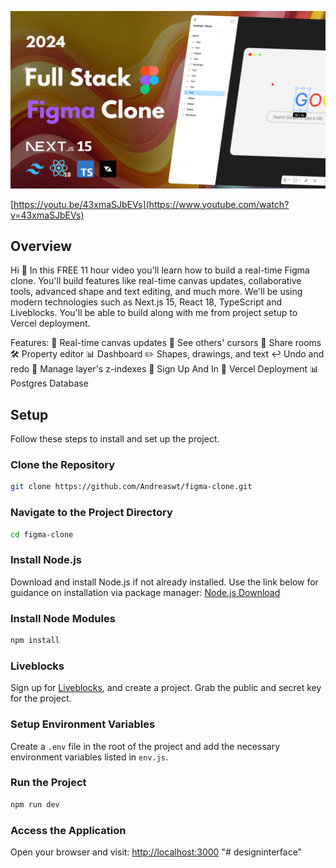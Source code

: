 ![alt text](/public/Thumbnail.png)

[https://youtu.be/43xmaSJbEVs](https://www.youtube.com/watch?v=43xmaSJbEVs)

## Overview

Hi 🤙 In this FREE 11 hour video you'll learn how to build a real-time Figma clone. You'll build features like real-time canvas updates, collaborative tools, advanced shape and text editing, and much more. We'll be using modern technologies such as Next.js 15, React 18, TypeScript and Liveblocks. You'll be able to build along with me from project setup to Vercel deployment.

Features:
🔄 Real-time canvas updates
👀 See others' cursors
🔗 Share rooms
🛠️ Property editor
📊 Dashboard
✏️ Shapes, drawings, and text
↩️ Undo and redo
🔀 Manage layer's z-indexes
🔑 Sign Up And In
🚀 Vercel Deployment
📊 Postgres Database

## Setup
Follow these steps to install and set up the project.
### Clone the Repository
```bash
git clone https://github.com/Andreaswt/figma-clone.git
```

### Navigate to the Project Directory
```bash
cd figma-clone
```

### Install Node.js
Download and install Node.js if not already installed. Use the link below for guidance on installation via package manager:
[Node.js Download](https://nodejs.org/en/download/package-manager/)

### Install Node Modules
```bash
npm install
```

### Liveblocks
Sign up for [Liveblocks](https://liveblocks.io/), and create a project. Grab the public and secret key for the project.

### Setup Environment Variables
Create a `.env` file in the root of the project and add the necessary environment variables listed in `env.js`.

### Run the Project
```bash
npm run dev
```

### Access the Application
Open your browser and visit:
[http://localhost:3000](http://localhost:3000)
"# designinterface" 
